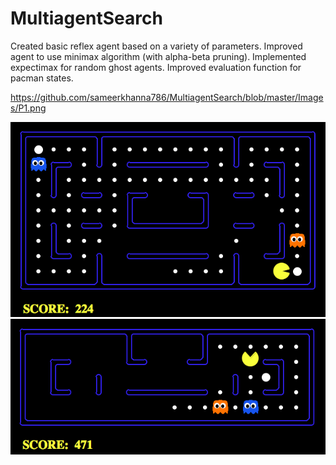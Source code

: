 # MultiagentSearch

Created basic reflex agent based on a variety of parameters. Improved agent to use minimax algorithm (with alpha-beta pruning). Implemented expectimax for random ghost agents. Improved evaluation function for pacman states.

https://github.com/sameerkhanna786/MultiagentSearch/blob/master/Images/P1.png

![P1](https://github.com/sameerkhanna786/MultiagentSearch/blob/master/Images/P1.png)
![P2](https://github.com/sameerkhanna786/MultiagentSearch/blob/master/Images/P2.png)
